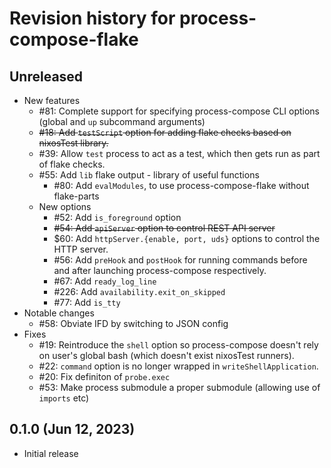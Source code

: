 # Revision history for process-compose-flake

## Unreleased

- New features
    - #81: Complete support for specifying process-compose CLI options (global and `up` subcommand arguments)
    - ~~#18: Add `testScript` option for adding flake checks based on nixosTest library.~~
    - #39: Allow `test` process to act as a test, which then gets run as part of flake checks.
    - #55: Add `lib` flake output - library of useful functions
        - #80: Add `evalModules`, to use process-compose-flake without flake-parts
    - New options
      - #52: Add `is_foreground` option
      - ~~#54: Add `apiServer` option to control REST API server~~
      - $60: Add `httpServer.{enable, port, uds}` options to control the HTTP server.
      - #56: Add `preHook` and `postHook` for running commands before and after launching process-compose respectively.
      - #67: Add `ready_log_line`
      - #226: Add `availability.exit_on_skipped`
      - #77: Add `is_tty`
- Notable changes
    - #58: Obviate IFD by switching to JSON config
- Fixes
    - #19: Reintroduce the `shell` option so process-compose doesn't rely on user's global bash (which doesn't exist nixosTest runners).
    - #22: `command` option is no longer wrapped in `writeShellApplication`.
    - #20: Fix definiton of `probe.exec`
    - #53: Make process submodule a proper submodule (allowing use of `imports` etc)


## 0.1.0 (Jun 12, 2023)

- Initial release
